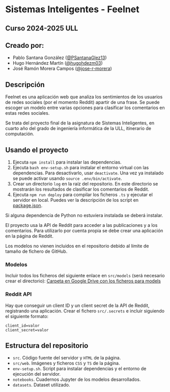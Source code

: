 # Sistemas Inteligentes - Feelnet
## Curso 2024-2025 ULL
## Creado por:
- Pablo Santana González ([@PSantanaGlez13](https://github.com/PSantanaGlez13))
- Hugo Hernández Martín ([@hugohdezm03](https://github.com/hugohdezm03))
- José Ramón Morera Campos ([@jose-r-morera](https://github.com/jose-r-morera))
## Descripción
Feelnet es una aplicación web que analiza los sentimientos de los usuarios de redes sociales (por el momento Reddit) apartir de una frase. Se puede escoger un modelo entre varias opciones para clasificar los comentarios en estas redes sociales.

Se trata del proyecto final de la asignatura de Sistemas Inteligentes, en cuarto año del grado de ingeniería informática de la ULL, itinerario de computación.

## Usando el proyecto
1. Ejecuta `npm install` para instalar las dependencias.
2. Ejecuta `bash env-setup.sh` para instalar el entorno virtual con las dependencias. Para desactivarlo, usar `deactivate`. Una vez ya instalado se puede activar usando `source .env/bin/activate`.
3. Crear un directorio `log` en la raíz del repositorio. En este directorio se mostrarán los resultados de clasificar los comentarios de Reddit.
3. Ejecuta `npm run deploy` para compilar los ficheros `.ts` y ejecutar el servidor en local. Puedes ver la descripción de los script en [package.json](package.json).

Si alguna dependencia de Python no estuviera instalada se deberá instalar.

El proyecto usa la API de Reddit para acceder a las publicaciones y a los comentarios. Para utilizarlo por cuenta propia se debe crear una aplicación en la página de Reddit.

Los modelos no vienen incluidos en el repositorio debido al límite de tamaño de fichero de GitHub.

### Modelos
Incluir todos los ficheros del siguiente enlace en `src/models` (será necesario crear el directorio):
[Carpeta en Google Drive con los ficheros para models](https://drive.google.com/drive/folders/15Itf7iR5G4QY2l2gt71rx6vnedesO8Aq?usp=sharing)

### Reddit API
Hay que conseguir un client ID y un client secret de la API de Reddit, registrando una aplicación. Crear el fichero `src/.secrets` e incluir siguiendo el siguiente formato:
```
client_id=valor
client_secret=valor
```

## Estructura del repositorio
- `src`. Código fuente del servidor y `HTML` de la página.
- `src/web`. Imágenes y ficheros `CSS` y `TS` de la página.
- `env-setup.sh`. Script para instalar dependencias y el entorno de ejecución del servidor.
- `notebooks`. Cuadernos Jupyter de los modelos desarrollados.
- `datasets`. Dataset utilizado.